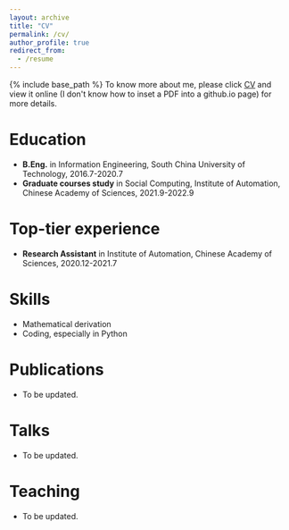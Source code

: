 ```yaml
---
layout: archive
title: "CV"
permalink: /cv/
author_profile: true
redirect_from:
  - /resume
---
```


{% include base_path %}
To know more about me, please click [CV](/files/CV_guoming_li.pdf) and view it online (I don't know how to inset a PDF into a github.io page) for more details.

Education
======
* **B.Eng.** in Information Engineering, South China University of Technology, 2016.7-2020.7
* **Graduate courses study** in Social Computing, Institute of Automation, Chinese Academy of Sciences, 2021.9-2022.9

Top-tier experience
======
* **Research Assistant** in Institute of Automation, Chinese Academy of Sciences, 2020.12-2021.7
  
Skills
======
* Mathematical derivation
* Coding, especially in Python

Publications
======
* To be updated.
  
Talks
======
* To be updated.
  
Teaching
======
* To be updated.
